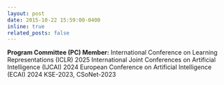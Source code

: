 ```yaml
---
layout: post
date: 2015-10-22 15:59:00-0400
inline: true
related_posts: false
---
```


**Program Committee (PC) Member:** 
International Conference on Learning Representations (ICLR) 2025 
International Joint Conferences on Artificial Intelligence (IJCAI) 2024 
European Conference on Artificial Intelligence (ECAI) 2024
KSE-2023, CSoNet-2023
